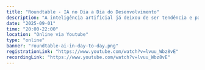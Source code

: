 ```yaml
---
title: "Roundtable - IA no Dia a Dia do Desenvolvimento"
description: "A inteligência artificial já deixou de ser tendência e passou a ser realidade no cotidiano de desenvolvedores ao redor do mundo. Mas como ela pode, de fato, impactar o fluxo de trabalho diário, acelerar a entrega de soluções e melhorar a qualidade do código?"
date: "2025-09-01"
time: "20:00-22:00"
location: "Online via Youtube"
type: "online"
banner: "roundtable-ai-in-day-to-day.png"
registrationLink: "https://www.youtube.com/watch?v=lvuu_Wbz8vE"
recordingLink: "https://www.youtube.com/watch?v=lvuu_Wbz8vE"
---
```

